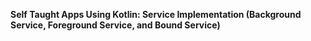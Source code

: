 **Self Taught Apps Using Kotlin: Service Implementation (Background Service, Foreground Service, and Bound Service)**

